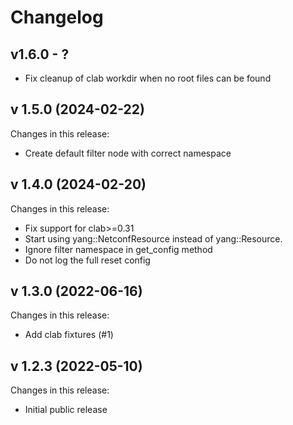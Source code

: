 # Changelog

## v1.6.0 - ?

- Fix cleanup of clab workdir when no root files can be found

## v 1.5.0 (2024-02-22)
Changes in this release:
 - Create default filter node with correct namespace

## v 1.4.0 (2024-02-20)
Changes in this release:
 - Fix support for clab>=0.31
 - Start using yang::NetconfResource instead of yang::Resource.
 - Ignore filter namespace in get_config method
 - Do not log the full reset config

## v 1.3.0 (2022-06-16)
Changes in this release:
 - Add clab fixtures (#1)

## v 1.2.3 (2022-05-10)
Changes in this release:

- Initial public release

